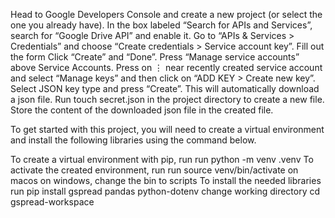 Head to Google Developers Console and create a new project (or select the one you already have).
In the box labeled “Search for APIs and Services”, search for “Google Drive API” and enable it.
Go to “APIs & Services > Credentials” and choose “Create credentials > Service account key”.
Fill out the form
Click “Create” and “Done”.
Press “Manage service accounts” above Service Accounts.
Press on ⋮ near recently created service account and select “Manage keys” and then click on “ADD KEY > Create new key”.
Select JSON key type and press “Create”.
This will automatically download a json file.
Run touch secret.json in the project directory to create a new file.
Store the content of the downloaded json file in the created file.


To get started with this project, you will need to create a virtual environment and install the following libraries using the command below.

To create a virtual environment with pip, run
run python -m venv .venv
To activate the created environment, run
run source venv/bin/activate on macos on windows, change the bin to scripts
To install the needed libraries run
pip install gspread pandas python-dotenv
change working directory 
cd gspread-workspace